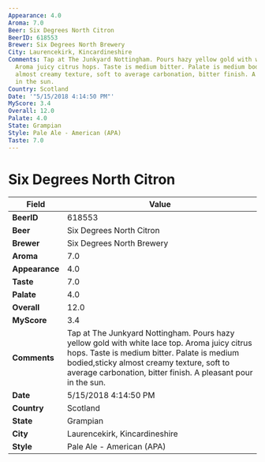 ```yaml
---
Appearance: 4.0
Aroma: 7.0
Beer: Six Degrees North Citron
BeerID: 618553
Brewer: Six Degrees North Brewery
City: Laurencekirk, Kincardineshire
Comments: Tap at The Junkyard Nottingham. Pours hazy yellow gold with white lace top.
  Aroma juicy citrus hops. Taste is medium bitter. Palate is medium bodied,sticky
  almost creamy texture, soft to average carbonation, bitter finish. A pleasant pour
  in the sun.
Country: Scotland
Date: '"5/15/2018 4:14:50 PM"'
MyScore: 3.4
Overall: 12.0
Palate: 4.0
State: Grampian
Style: Pale Ale - American (APA)
Taste: 7.0
---
```


# Six Degrees North Citron

| Field         | Value |
|---------------|-------|
| **BeerID** | 618553 |
| **Beer** | Six Degrees North Citron |
| **Brewer** | Six Degrees North Brewery |
| **Aroma** | 7.0 |
| **Appearance** | 4.0 |
| **Taste** | 7.0 |
| **Palate** | 4.0 |
| **Overall** | 12.0 |
| **MyScore** | 3.4 |
| **Comments** | Tap at The Junkyard Nottingham. Pours hazy yellow gold with white lace top. Aroma juicy citrus hops. Taste is medium bitter. Palate is medium bodied,sticky almost creamy texture, soft to average carbonation, bitter finish. A pleasant pour in the sun. |
| **Date** | 5/15/2018 4:14:50 PM |
| **Country** | Scotland |
| **State** | Grampian |
| **City** | Laurencekirk, Kincardineshire |
| **Style** | Pale Ale - American (APA) |
